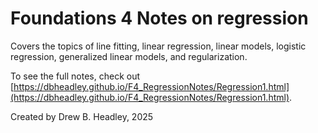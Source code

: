 # Foundations 4 Notes on regression

Covers the topics of line fitting, linear regression, linear models, logistic regression, generalized linear models, and regularization.

To see the full notes, check out [https://dbheadley.github.io/F4_RegressionNotes/Regression1.html](https://dbheadley.github.io/F4_RegressionNotes/Regression1.html).

Created by Drew B. Headley, 2025